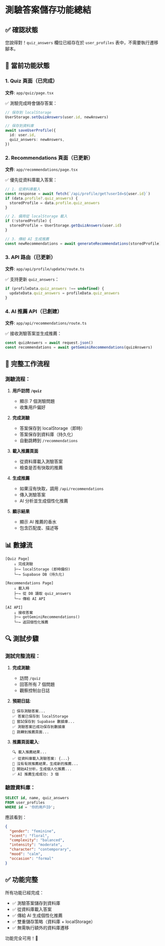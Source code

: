 # 測驗答案儲存功能總結

## ✅ 確認狀態

您說得對！`quiz_answers` 欄位已經存在於 `user_profiles` 表中，不需要執行遷移腳本。

## 🎯 當前功能狀態

### 1. Quiz 頁面（已完成）
**文件**: `app/quiz/page.tsx`

✅ 測驗完成時會儲存答案：
```typescript
// 保存到 localStorage
UserStorage.setQuizAnswers(user.id, newAnswers)

// 保存到資料庫
await saveUserProfile({
  id: user.id,
  quiz_answers: newAnswers,
})
```

### 2. Recommendations 頁面（已更新）
**文件**: `app/recommendations/page.tsx`

✅ 優先從資料庫載入答案：
```typescript
// 1. 從資料庫載入
const response = await fetch(`/api/profile/get?userId=${user.id}`)
if (data.profile?.quiz_answers) {
  storedProfile = data.profile.quiz_answers
}

// 2. 備用從 localStorage 載入
if (!storedProfile) {
  storedProfile = UserStorage.getQuizAnswers(user.id)
}

// 3. 傳給 AI 生成推薦
const newRecommendations = await generateRecommendations(storedProfile)
```

### 3. API 路由（已更新）
**文件**: `app/api/profile/update/route.ts`

✅ 支持更新 `quiz_answers`：
```typescript
if (profileData.quiz_answers !== undefined) {
  updateData.quiz_answers = profileData.quiz_answers
}
```

### 4. AI 推薦 API（已創建）
**文件**: `app/api/recommendations/route.ts`

✅ 接收測驗答案並生成推薦：
```typescript
const quizAnswers = await request.json()
const recommendations = await getGeminiRecommendations(quizAnswers)
```

## 🔄 完整工作流程

### 測驗流程：
1. **用戶訪問 `/quiz`** 
   - 顯示 7 個測驗問題
   - 收集用戶偏好

2. **完成測驗**
   - 答案保存到 localStorage（即時）
   - 答案保存到資料庫（持久化）
   - 自動跳轉到 `/recommendations`

3. **載入推薦頁面**
   - 從資料庫載入測驗答案
   - 檢查是否有快取的推薦

4. **生成推薦**
   - 如果沒有快取，調用 `/api/recommendations`
   - 傳入測驗答案
   - AI 分析並生成個性化推薦

5. **顯示結果**
   - 顯示 AI 推薦的香水
   - 包含匹配度、描述等

## 📊 數據流

```
[Quiz Page]
    ↓ 完成測驗
    ├─→ localStorage (即時備份)
    └─→ Supabase DB (持久化)
    
[Recommendations Page]
    ↓ 載入時
    ├─→ 從 DB 讀取 quiz_answers
    └─→ 傳給 AI API
    
[AI API]
    ↓ 接收答案
    ├─→ getGeminiRecommendations()
    └─→ 返回個性化推薦
```

## 🔍 測試步驟

### 測試完整流程：
1. **完成測驗**:
   - 訪問 `/quiz`
   - 回答所有 7 個問題
   - 觀察控制台日誌

2. **預期日誌**:
   ```
   💾 保存測驗答案...
   ✅ 答案已保存到 localStorage
   🔄 嘗試保存到 Supabase 數據庫...
   ✅ 測驗答案已成功保存到數據庫
   🚀 跳轉到推薦頁面...
   ```

3. **推薦頁面載入**:
   ```
   🔍 載入推薦結果...
   ✅ 從資料庫載入測驗答案: {...}
   🔄 沒有有效推薦結果，生成新的推薦...
   🤖 開始AI分析，生成個人化推薦...
   ✅ AI 推薦生成成功: 3 個
   ```

### 驗證資料庫：
```sql
SELECT id, name, quiz_answers 
FROM user_profiles 
WHERE id = '你的用戶ID';
```

應該看到：
```json
{
  "gender": "feminine",
  "scent": "floral",
  "complexity": "balanced",
  "intensity": "moderate",
  "character": "contemporary",
  "mood": "calm",
  "occasion": "formal"
}
```

## ✅ 功能完整

所有功能已經完成：
- ✅ 測驗答案儲存到資料庫
- ✅ 從資料庫載入答案
- ✅ 傳給 AI 生成個性化推薦
- ✅ 雙重儲存策略（資料庫 + localStorage）
- ✅ 無需執行額外的資料庫遷移

功能完全可用！🎉
